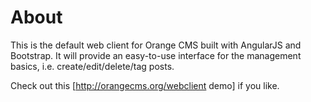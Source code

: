 # About
This is the default web client for Orange CMS built with AngularJS and Bootstrap. It will provide an easy-to-use interface for the management basics, i.e. create/edit/delete/tag posts.

Check out this [http://orangecms.org/webclient demo] if you like.
